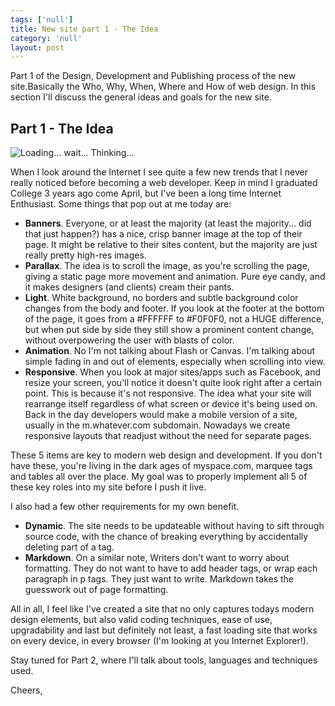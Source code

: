 ```yaml
---
tags: ['null']
title: New site part 1 - The Idea
category: 'null'
layout: post
---
```



Part 1 of the Design, Development and Publishing process of the new site.Basically the Who, Why, When, Where and How of web design. In this section I'll discuss the general ideas and goals for the new site.

## Part 1 - The Idea

![Loading... wait... Thinking...](https://googledrive.com/host/0BxjvFCbJpltvbDRyZUZZYXBCa2s/thought.png)

When I look around the Internet I see quite a few new trends that I never really noticed before becoming a web developer. Keep in mind I graduated College 3 years ago come April, but I've been a long time Internet Enthusiast. Some things that pop out at me today are:

-	**Banners**. Everyone, or at least the majority (at least the majority... did that just happen?) has a nice, crisp banner image at the top of their page. It might be relative to their sites content, but the majority are just really pretty high-res images.
-	**Parallax**. The idea is to scroll the image, as you're scrolling the page, giving a static page more movement and animation. Pure eye candy, and it makes designers (and clients) cream their pants.
-	**Light**. White background, no borders and subtle background color changes from the body and footer. If you look at the footer at the bottom of the page, it goes from a #FFFFFF to #F0F0F0, not a HUGE difference, but when put side by side they still show a prominent content change, without overpowering the user with blasts of color.
-	**Animation**. No I'm not talking about Flash or Canvas. I'm talking about simple fading in and out of elements, especially when scrolling into view.
-	**Responsive**. When you look at major sites/apps such as Facebook, and resize your screen, you'll notice it doesn't quite look right after a certain point. This is because it's not responsive. The idea what your site will rearrange itself regardless of what screen or device it's being used on. Back in the day developers would make a mobile version of a site, usually in the m.whatever.com subdomain. Nowadays we create responsive layouts that readjust without the need for separate pages.

These 5 items are key to modern web design and development. If you don't have these, you're living in the dark ages of myspace.com, marquee tags and tables all over the place. My goal was to properly implement all 5 of these key roles into my site before I push it live.

I also had a few other requirements for my own benefit.

-	**Dynamic**. The site needs to be updateable without having to sift through source code, with the chance of breaking everything by accidentally deleting part of a tag. 
-	**Markdown**. On a similar note, Writers don't want to worry about formatting. They do not want to have to add header tags, or wrap each paragraph in p tags. They just want to write. Markdown takes the guesswork out of page formatting.

All in all, I feel like I've created a site that no only captures todays modern design elements, but also valid coding techniques, ease of use, upgradability and last but definitely not least, a fast loading site that works on every device, in every browser (I'm looking at you Internet Explorer!).

Stay tuned for Part 2, where I'll talk about tools, languages and techniques used.

Cheers,